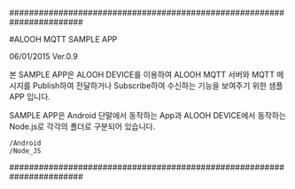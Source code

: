 #######################################################################

#ALOOH MQTT SAMPLE APP


06/01/2015 Ver.0.9


본 SAMPLE APP은 ALOOH DEVICE를 이용하여 ALOOH MQTT 서버와 MQTT 메시지를 
Publish하여 전달하거나 Subscribe하여 수신하는 기능을 보여주기 위한 샘플
APP 입니다.

SAMPLE APP은 Android 단말에서 동작하는 App과 ALOOH DEVICE에서 동작하는 
Node.js로 각각의 폴더로 구분되어 있습니다.

    /Android
    /Node_JS


#######################################################################


